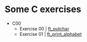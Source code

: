 # Some C exercises

* C00
  * Exercise 00 | [ft_putchar](/ex00/ft_putchar.c)
  * Exercise 01 | [ft_print_alphabet](/ex01/ft_print_alphabet.c)
